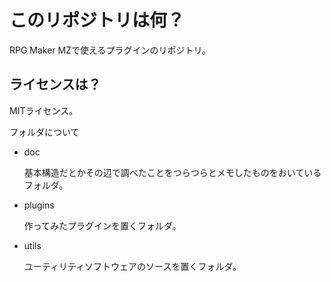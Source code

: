 # このリポジトリは何？

RPG Maker MZで使えるプラグインのリポジトリ。

## ライセンスは？

MITライセンス。

フォルダについて

* doc

    基本構造だとかその辺で調べたことをつらつらとメモしたものをおいているフォルダ。

* plugins

    作ってみたプラグインを置くフォルダ。

* utils

    ユーティリティソフトウェアのソースを置くフォルダ。
